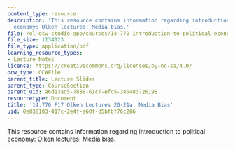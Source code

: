 ```yaml
---
content_type: resource
description: 'This resource contains information regarding introduction to political
  economy: Olken lectures: Media bias.'
file: /ol-ocw-studio-app/courses/14-770-introduction-to-political-economy-fall-2017/0e838103417c2e4fe60fd5bfbf76c286_MIT14_770F17_lec20_21a.pdf
file_size: 1134123
file_type: application/pdf
learning_resource_types:
- Lecture Notes
license: https://creativecommons.org/licenses/by-nc-sa/4.0/
ocw_type: OCWFile
parent_title: Lecture Slides
parent_type: CourseSection
parent_uid: a6da3ad5-7888-61c7-efc5-346483726198
resourcetype: Document
title: '14.770 F17 Olken Lectures 20-21a: Media Bias'
uid: 0e838103-417c-2e4f-e60f-d5bfbf76c286
---
```

This resource contains information regarding introduction to political economy: Olken lectures: Media bias.